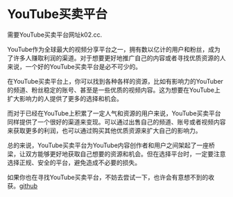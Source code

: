 # YouTube买卖平台

需要YouTube买卖平台网址k02.cc.

YouTube作为全球最大的视频分享平台之一，拥有数以亿计的用户和粉丝，成为了许多人赚取利润的渠道。对于想要更好地推广自己的内容或者寻找优质资源的人来说，一个好的YouTube买卖平台是必不可少的。

在YouTube买卖平台上，你可以找到各种各样的资源，比如有影响力的YouTuber的频道、粉丝稳定的账号、甚至是一些优质的视频内容。这为想要在YouTube上扩大影响力的人提供了更多的选择和机会。

而对于已经在YouTube上积累了一定人气和资源的用户来说，YouTube买卖平台同样提供了一个很好的渠道来变现。可以通过出售自己的频道、账号或者视频内容来获取更多的利润，也可以通过购买其他优质资源来扩大自己的影响力。

总的来说，YouTube买卖平台为YouTube内容创作者和用户之间架起了一座桥梁，让双方能够更好地获取自己想要的资源和机会。但在选择平台时，一定要注意选择正规、安全的平台，避免造成不必要的损失。

如果你也在寻找YouTube买卖平台，不妨去尝试一下，也许会有意想不到的收获。[github](https://github.com)